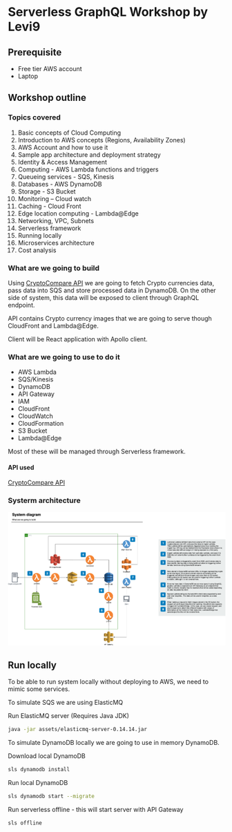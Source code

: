 # Serverless GraphQL Workshop by Levi9

## Prerequisite

* Free tier AWS account
* Laptop

## Workshop outline

### Topics covered

1. Basic concepts of Cloud Computing
2. Introduction to AWS concepts (Regions, Availability Zones)
3. AWS Account and how to use it
4. Sample app architecture and deployment strategy
5. Identity & Access Management 
6. Computing - AWS Lambda functions and triggers
7. Queueing services - SQS, Kinesis 
8. Databases - AWS DynamoDB
9. Storage - S3 Bucket
10. Monitoring – Cloud watch
11. Caching - Cloud Front
12. Edge location computing - Lambda@Edge
13. Networking, VPC, Subnets
14. Serverless framework
15. Running locally
16. Microservices architecture
17. Cost analysis

### What are we going to build

Using [CryptoCompare API](https://min-api.cryptocompare.com/) we are going to fetch Crypto currencies data, pass data into SQS and store processed data in DynamoDB.
On the other side of system, this data will be exposed to client through GraphQL endpoint. 

API contains Crypto currency images that we are going to serve though CloudFront and Lambda@Edge. 

Client will be React application with Apollo client.

### What are we going to use to do it

* AWS Lambda
* SQS/Kinesis
* DynamoDB
* API Gateway
* IAM
* CloudFront
* CloudWatch
* CloudFormation
* S3 Bucket
* Lambda@Edge

Most of these will be managed through Serverless framework.

#### API used 
[CryptoCompare API](https://min-api.cryptocompare.com/)

### Systerm architecture

![system diagram](server/assets/system-diagram.png "System diagram")

## Run locally 

To be able to run system locally without deploying to AWS, we need to mimic some services. 

To simulate SQS we are using ElasticMQ 

Run ElasticMQ server (Requires Java JDK)

```bash
java -jar assets/elasticmq-server-0.14.14.jar
```

To simulate DynamoDB locally we are going to use in memory DynamoDB. 

Download local DynamoDB 

```bash
sls dynamodb install
```

Run local DynamoDB 

```bash
sls dynamodb start --migrate
```

Run serverless offline - this will start server with API Gateway  

```bash
sls offline
```